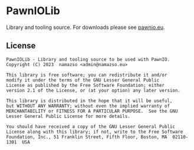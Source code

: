 # PawnIOLib

Library and tooling source. For downloads please see [pawnio.eu](https://pawnio.eu).

## License

    PawnIOLib - Library and tooling source to be used with PawnIO.
    Copyright (C) 2023  namazso <admin@namazso.eu>

    This library is free software; you can redistribute it and/or
    modify it under the terms of the GNU Lesser General Public
    License as published by the Free Software Foundation; either
    version 2.1 of the License, or (at your option) any later version.

    This library is distributed in the hope that it will be useful,
    but WITHOUT ANY WARRANTY; without even the implied warranty of
    MERCHANTABILITY or FITNESS FOR A PARTICULAR PURPOSE.  See the GNU
    Lesser General Public License for more details.

    You should have received a copy of the GNU Lesser General Public
    License along with this library; if not, write to the Free Software
    Foundation, Inc., 51 Franklin Street, Fifth Floor, Boston, MA  02110-1301  USA
